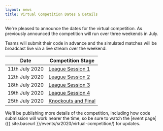 ```yaml
---
layout: news
title: Virtual Competition Dates & Details
---
```


We're pleased to announce the dates for the virtual competition. As previously
announced the competition will run over three weekends in July.

Teams will submit their code in advance and the simulated matches
will be broadcast live via a live stream over the weekend.

| Date           | Competition Stage                                                   |
|----------------|---------------------------------------------------------------------|
| 11th July 2020 | [League Session 1](/events/sr2020/virtual-competition-league-1/)    |
| 12th July 2020 | [League Session 2](/events/sr2020/virtual-competition-league-2/)    |
| 18th July 2020 | [League Session 3](/events/sr2020/virtual-competition-league-3/)    |
| 19th July 2020 | [League Session 4](/events/sr2020/virtual-competition-league-4/)    |
| 25th July 2020 | [Knockouts and Final](/events/sr2020/virtual-competition-knockouts/)|

We'll be publishing more details of the competition, including how code
submission will work nearer the time, so be sure to watch the
[event page]({{ site.baseurl }}/events/sr2020/virtual-competition/) for updates.
